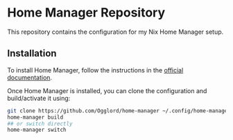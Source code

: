 # Home Manager Repository

This repository contains the configuration for my Nix Home Manager setup.

## Installation

To install Home Manager, follow the instructions in the [official documentation](https://github.com/nix-community/home-manager#installation).

Once Home Manager is installed, you can clone the configuration and build/activate it using:

```bash
git clone https://github.com/Ogglord/home-manager ~/.config/home-manager
home-manager build
## or switch directly
home-manager switch